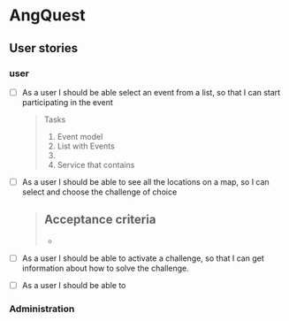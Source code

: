 # AngQuest

## User stories

### user

- [ ] As a user I should be able select an event from a list, so that I can start participating in the event
    >   Tasks
    >   1. Event model
    >   2. List with Events
    >   3. 
    >   4. Service that contains 
    
- [ ] As a user I should be able to see all the locations on a map, so I can select and choose the challenge of choice
    >   Acceptance criteria
    >   - 
    >   - 

- [ ] As a user I should be able to activate a challenge, so that I can get information about how to solve the challenge.

- [ ] As a user I should be able to 


### Administration
